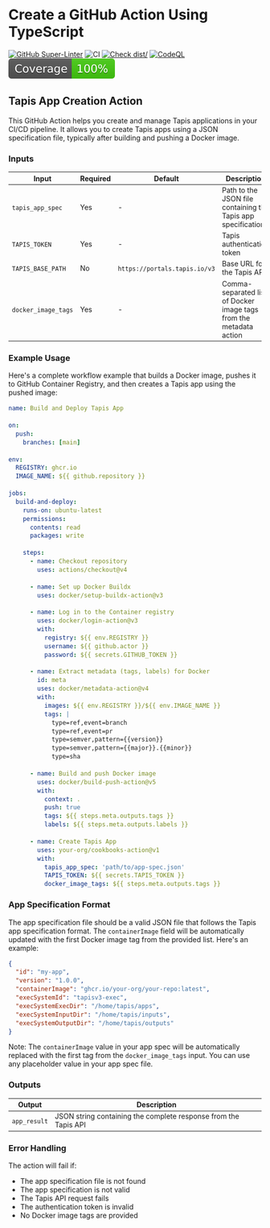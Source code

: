 # Create a GitHub Action Using TypeScript

[![GitHub Super-Linter](https://github.com/actions/typescript-action/actions/workflows/linter.yml/badge.svg)](https://github.com/super-linter/super-linter)
![CI](https://github.com/actions/typescript-action/actions/workflows/ci.yml/badge.svg)
[![Check dist/](https://github.com/actions/typescript-action/actions/workflows/check-dist.yml/badge.svg)](https://github.com/actions/typescript-action/actions/workflows/check-dist.yml)
[![CodeQL](https://github.com/actions/typescript-action/actions/workflows/codeql-analysis.yml/badge.svg)](https://github.com/actions/typescript-action/actions/workflows/codeql-analysis.yml)
[![Coverage](./badges/coverage.svg)](./badges/coverage.svg)

## Tapis App Creation Action

This GitHub Action helps you create and manage Tapis applications in your CI/CD
pipeline. It allows you to create Tapis apps using a JSON specification file,
typically after building and pushing a Docker image.

### Inputs

| Input               | Required | Default                       | Description                                                        |
| ------------------- | -------- | ----------------------------- | ------------------------------------------------------------------ |
| `tapis_app_spec`    | Yes      | -                             | Path to the JSON file containing the Tapis app specification       |
| `TAPIS_TOKEN`       | Yes      | -                             | Tapis authentication token                                         |
| `TAPIS_BASE_PATH`   | No       | `https://portals.tapis.io/v3` | Base URL for the Tapis API                                         |
| `docker_image_tags` | Yes      | -                             | Comma-separated list of Docker image tags from the metadata action |

### Example Usage

Here's a complete workflow example that builds a Docker image, pushes it to
GitHub Container Registry, and then creates a Tapis app using the pushed image:

```yaml
name: Build and Deploy Tapis App

on:
  push:
    branches: [main]

env:
  REGISTRY: ghcr.io
  IMAGE_NAME: ${{ github.repository }}

jobs:
  build-and-deploy:
    runs-on: ubuntu-latest
    permissions:
      contents: read
      packages: write

    steps:
      - name: Checkout repository
        uses: actions/checkout@v4

      - name: Set up Docker Buildx
        uses: docker/setup-buildx-action@v3

      - name: Log in to the Container registry
        uses: docker/login-action@v3
        with:
          registry: ${{ env.REGISTRY }}
          username: ${{ github.actor }}
          password: ${{ secrets.GITHUB_TOKEN }}

      - name: Extract metadata (tags, labels) for Docker
        id: meta
        uses: docker/metadata-action@v4
        with:
          images: ${{ env.REGISTRY }}/${{ env.IMAGE_NAME }}
          tags: |
            type=ref,event=branch
            type=ref,event=pr
            type=semver,pattern={{version}}
            type=semver,pattern={{major}}.{{minor}}
            type=sha

      - name: Build and push Docker image
        uses: docker/build-push-action@v5
        with:
          context: .
          push: true
          tags: ${{ steps.meta.outputs.tags }}
          labels: ${{ steps.meta.outputs.labels }}

      - name: Create Tapis App
        uses: your-org/cookbooks-action@v1
        with:
          tapis_app_spec: 'path/to/app-spec.json'
          TAPIS_TOKEN: ${{ secrets.TAPIS_TOKEN }}
          docker_image_tags: ${{ steps.meta.outputs.tags }}
```

### App Specification Format

The app specification file should be a valid JSON file that follows the Tapis
app specification format. The `containerImage` field will be automatically
updated with the first Docker image tag from the provided list. Here's an
example:

```json
{
  "id": "my-app",
  "version": "1.0.0",
  "containerImage": "ghcr.io/your-org/your-repo:latest",
  "execSystemId": "tapisv3-exec",
  "execSystemExecDir": "/home/tapis/apps",
  "execSystemInputDir": "/home/tapis/inputs",
  "execSystemOutputDir": "/home/tapis/outputs"
}
```

Note: The `containerImage` value in your app spec will be automatically replaced
with the first tag from the `docker_image_tags` input. You can use any
placeholder value in your app spec file.

### Outputs

| Output       | Description                                                     |
| ------------ | --------------------------------------------------------------- |
| `app_result` | JSON string containing the complete response from the Tapis API |

### Error Handling

The action will fail if:

- The app specification file is not found
- The app specification is not valid
- The Tapis API request fails
- The authentication token is invalid
- No Docker image tags are provided
